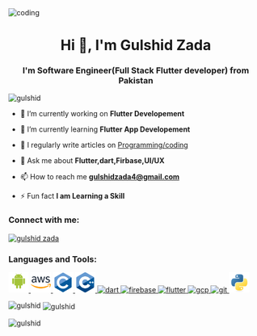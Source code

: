 <img align="center" alt="coding" width="600" height="400" src="![image](https://github.com/user-attachments/assets/53f81cdc-56b2-4dfc-8393-1b135ccf5096)
">
<h1 align="center">Hi 👋, I'm Gulshid Zada</h1>
<h3 align="center">I'm Software Engineer(Full Stack Flutter developer) from Pakistan</h3>

<p align="left"> <img src="https://komarev.com/ghpvc/?username=gulshid&label=Profile%20views&color=0e75b6&style=flat" alt="gulshid" /> </p>

- 🔭 I’m currently working on **Flutter Developement**

- 🌱 I’m currently learning **Flutter App Developement**

- 📝 I regularly write articles on [Programming/coding](Programming/coding)

- 💬 Ask me about **Flutter,dart,Firbase,UI/UX**

- 📫 How to reach me **gulshidzada4@gmail.com**

- ⚡ Fun fact **I am Learning a Skill**

<h3 align="left">Connect with me:</h3>
<p align="left">
<a href="https://linkedin.com/in/gulshid zada" target="blank"><img align="center" src="https://raw.githubusercontent.com/rahuldkjain/github-profile-readme-generator/master/src/images/icons/Social/linked-in-alt.svg" alt="gulshid zada" height="30" width="40" /></a>
</p>

<h3 align="left">Languages and Tools:</h3>
<p align="left"> <a href="https://developer.android.com" target="_blank" rel="noreferrer"> <img src="https://raw.githubusercontent.com/devicons/devicon/master/icons/android/android-original-wordmark.svg" alt="android" width="40" height="40"/> </a> <a href="https://aws.amazon.com" target="_blank" rel="noreferrer"> <img src="https://raw.githubusercontent.com/devicons/devicon/master/icons/amazonwebservices/amazonwebservices-original-wordmark.svg" alt="aws" width="40" height="40"/> </a> <a href="https://www.cprogramming.com/" target="_blank" rel="noreferrer"> <img src="https://raw.githubusercontent.com/devicons/devicon/master/icons/c/c-original.svg" alt="c" width="40" height="40"/> </a> <a href="https://www.w3schools.com/cpp/" target="_blank" rel="noreferrer"> <img src="https://raw.githubusercontent.com/devicons/devicon/master/icons/cplusplus/cplusplus-original.svg" alt="cplusplus" width="40" height="40"/> </a> <a href="https://dart.dev" target="_blank" rel="noreferrer"> <img src="https://www.vectorlogo.zone/logos/dartlang/dartlang-icon.svg" alt="dart" width="40" height="40"/> </a> <a href="https://firebase.google.com/" target="_blank" rel="noreferrer"> <img src="https://www.vectorlogo.zone/logos/firebase/firebase-icon.svg" alt="firebase" width="40" height="40"/> </a> <a href="https://flutter.dev" target="_blank" rel="noreferrer"> <img src="https://www.vectorlogo.zone/logos/flutterio/flutterio-icon.svg" alt="flutter" width="40" height="40"/> </a> <a href="https://cloud.google.com" target="_blank" rel="noreferrer"> <img src="https://www.vectorlogo.zone/logos/google_cloud/google_cloud-icon.svg" alt="gcp" width="40" height="40"/> </a> <a href="https://git-scm.com/" target="_blank" rel="noreferrer"> <img src="https://www.vectorlogo.zone/logos/git-scm/git-scm-icon.svg" alt="git" width="40" height="40"/> </a> <a href="https://www.python.org" target="_blank" rel="noreferrer"> <img src="https://raw.githubusercontent.com/devicons/devicon/master/icons/python/python-original.svg" alt="python" width="40" height="40"/> </a> </p>

<p><img align="left" src="https://github-readme-stats.vercel.app/api/top-langs?username=gulshid&show_icons=true&locale=en&layout=compact" alt="gulshid" /></p>

<p>&nbsp;<img align="center" src="https://github-readme-stats.vercel.app/api?username=gulshid&show_icons=true&locale=en" alt="gulshid" /></p>

<p><img align="center" src="https://github-readme-streak-stats.herokuapp.com/?user=gulshid&" alt="gulshid" /></p>

